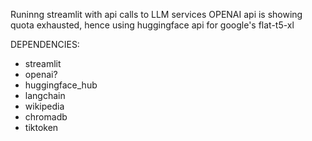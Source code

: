 Runinng streamlit with api calls to LLM services
OPENAI api is showing quota exhausted, hence using huggingface api for google's flat-t5-xl

DEPENDENCIES:
- streamlit
- openai?
- huggingface_hub
- langchain
- wikipedia
- chromadb
- tiktoken
